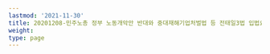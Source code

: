 ```yaml
---
lastmod: '2021-11-30'
title: 20201208-민주노총 정부 노동개악안 반대와 중대재해기업처벌법 등 전태일3법 입법요구 국회 기자회견
weight: 
type: page
---
```

